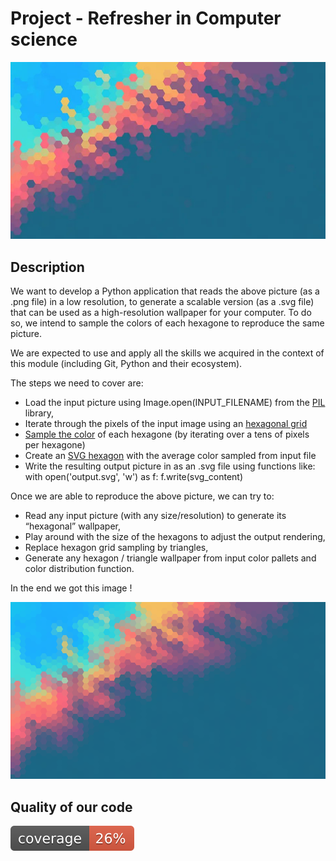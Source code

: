 # Project - Refresher in Computer science

![The basic wallpaper](https://github.com/olithub/RCS_project/blob/main/data/wallpaper.jpg?raw=true)

## Description

We want to develop a Python application that reads the above picture (as a .png file) in a low resolution, to generate a scalable version (as a .svg file) that can be used as a high-resolution wallpaper for your computer. To do so, we intend to sample the colors of each hexagone to reproduce the same picture.

We are expected to use and apply all the skills we acquired in the context of this module (including Git, Python and their ecosystem).

The steps we need to cover are:

- Load the input picture using Image.open(INPUT_FILENAME) from the [PIL](https://he-arc.github.io/livre-python/pillow/index.html) library,
- Iterate through the pixels of the input image using an [hexagonal grid](https://www.redblobgames.com/grids/hexagons/)
- [Sample the color](https://www.geeksforgeeks.org/python-pil-getpixel-method/) of each hexagone (by iterating over a tens of pixels per hexagone)
- Create an [SVG hexagon](https://www.tutorialscampus.com/html5/svg-draw-hexagon.htm) with the average color sampled from input file
- Write the resulting output picture in as an .svg file using functions like:
    with open('output.svg', 'w') as f:
        f.write(svg_content)

Once we are able to reproduce the above picture, we can try to:

- Read any input picture (with any size/resolution) to generate its “hexagonal” wallpaper,
- Play around with the size of the hexagons to adjust the output rendering,
- Replace hexagon grid sampling by triangles,
- Generate any hexagon / triangle wallpaper from input color pallets and color distribution function.

In the end we got this image !

![Our beautiful wallpaper](https://github.com/olithub/RCS_project/blob/main/data/wallpaper_10_hexagonal_grid2.png?raw=true)

## Quality of our code

![Coverage](https://github.com/olithub/RCS_project/blob/main/coverage.svg?raw=true)
